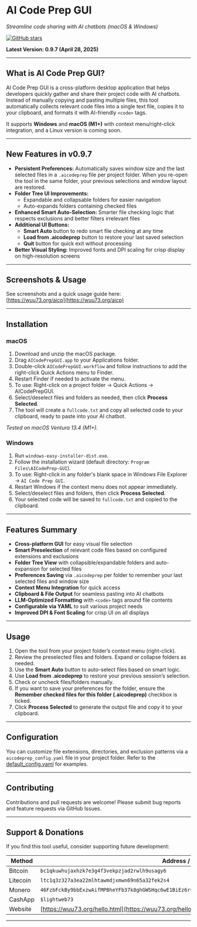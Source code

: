 # AI Code Prep GUI

_Streamline code sharing with AI chatbots (macOS & Windows)_

[![GitHub stars](https://img.shields.io/github/stars/detroittommy879/aicodeprep.svg?style=social&label=Stars)](https://github.com/detroittommy879/aicodeprep/stargazers)

**Latest Version: 0.9.7 (April 28, 2025)**

---

## What is AI Code Prep GUI?

AI Code Prep GUI is a cross-platform desktop application that helps developers quickly gather and share their project code with AI chatbots. Instead of manually copying and pasting multiple files, this tool automatically collects relevant code files into a single text file, copies it to your clipboard, and formats it with AI-friendly `<code>` tags.

It supports **Windows** and **macOS (M1+)** with context menu/right-click integration, and a Linux version is coming soon.

---

## New Features in v0.9.7

- **Persistent Preferences:** Automatically saves window size and the last selected files in a `.aicodeprep` file per project folder. When you re-open the tool in the same folder, your previous selections and window layout are restored.
- **Folder Tree UI Improvements:**
  - Expandable and collapsable folders for easier navigation
  - Auto-expands folders containing checked files
- **Enhanced Smart Auto-Selection:** Smarter file checking logic that respects exclusions and better filters irrelevant files
- **Additional UI Buttons:**
  - **Smart Auto** button to redo smart file checking at any time
  - **Load from .aicodeprep** button to restore your last saved selection
  - **Quit** button for quick exit without processing
- **Better Visual Styling:** Improved fonts and DPI scaling for crisp display on high-resolution screens

---

## Screenshots & Usage

See screenshots and a quick usage guide here:  
[https://wuu73.org/aicp](https://wuu73.org/aicp)

---

## Installation

### macOS

1. Download and unzip the macOS package.
2. Drag `AICodePrepGUI.app` to your Applications folder.
3. Double-click `AICodePrepGUI.workflow` and follow instructions to add the right-click Quick Actions menu to Finder.
4. Restart Finder if needed to activate the menu.
5. To use: Right-click on a project folder → Quick Actions → AICodePrepGUI.
6. Select/deselect files and folders as needed, then click **Process Selected**.
7. The tool will create a `fullcode.txt` and copy all selected code to your clipboard, ready to paste into your AI chatbot.

_Tested on macOS Ventura 13.4 (M1+)._

### Windows

1. Run `windows-easy-installer-dist.exe`.
2. Follow the installation wizard (default directory: `Program Files\AICodePrep-GUI`).
3. To use: Right-click in any folder's blank space in Windows File Explorer → `AI Code Prep GUI`.
4. Restart Windows if the context menu does not appear immediately.
5. Select/deselect files and folders, then click **Process Selected**.
6. Your selected code will be saved to `fullcode.txt` and copied to the clipboard.

---

## Features Summary

- **Cross-platform GUI** for easy visual file selection
- **Smart Preselection** of relevant code files based on configured extensions and exclusions
- **Folder Tree View** with collapsible/expandable folders and auto-expansion for selected files
- **Preferences Saving** via `.aicodeprep` per folder to remember your last selected files and window size
- **Context Menu Integration** for quick access
- **Clipboard & File Output** for seamless pasting into AI chatbots
- **LLM-Optimized Formatting** with `<code>` tags around file contents
- **Configurable via YAML** to suit various project needs
- **Improved DPI & Font Scaling** for crisp UI on all displays

---

## Usage

1. Open the tool from your project folder’s context menu (right-click).
2. Review the preselected files and folders. Expand or collapse folders as needed.
3. Use the **Smart Auto** button to auto-select files based on smart logic.
4. Use **Load from .aicodeprep** to restore your previous session’s selection.
5. Check or uncheck files/folders manually.
6. If you want to save your preferences for the folder, ensure the **Remember checked files for this folder (.aicodeprep)** checkbox is ticked.
7. Click **Process Selected** to generate the output file and copy it to your clipboard.

---

## Configuration

You can customize file extensions, directories, and exclusion patterns via a `aicodeprep_config.yaml` file in your project folder. Refer to the [default_config.yaml](aicodeprep_gui_c/data/default_config.yaml) for examples.

---

## Contributing

Contributions and pull requests are welcome! Please submit bug reports and feature requests via GitHub Issues.

---

## Support & Donations

If you find this tool useful, consider supporting future development:

| Method   | Address / Link                                                                                    |
| -------- | ------------------------------------------------------------------------------------------------- |
| Bitcoin  | `bc1qkuwhujaxhzk7e3g4f3vekpzjad2rwlh9usagy6`                                                      |
| Litecoin | `ltc1q3z327a3ea22mlhtawmdjxmwn69n65a32fek2s4`                                                     |
| Monero   | `46FzbFckBy9bbExzwAifMPBheYFb37k8ghGWSHqc6wE1BiEz6rQc2f665JmqUdtv1baRmuUEcDoJ2dpqY6Msa3uCKArszQZ` |
| CashApp  | `$lightweb73`                                                                                     |
| Website  | [https://wuu73.org/hello.html](https://wuu73.org/hello.html)                                      |

---
